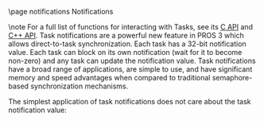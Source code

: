 \page notifications Notifications

\note
For a full list of functions for interacting with Tasks, see its
[C API](../../api/c/rtos.html) and [C++ API](../../api/cpp/rtos.html).
 Task notifications are a powerful new feature in PROS 3 which allows
direct-to-task synchronization. Each task has a 32-bit notification
value. Each task can block on its own notification (wait for it to
become non-zero) and any task can update the notification value. Task
notifications have a broad range of applications, are simple to use, and
have significant memory and speed advantages when compared to
traditional semaphore-based synchronization mechanisms.

The simplest application of task notifications does not care about the
task notification value:
